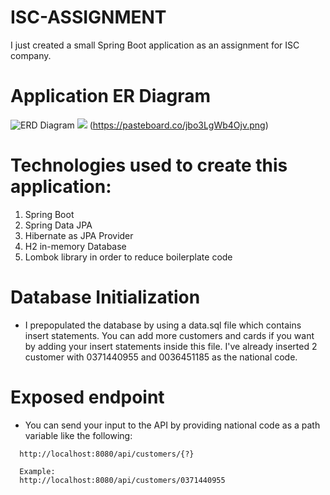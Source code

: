 # ISC-ASSIGNMENT
I just created a small Spring Boot application as an assignment for ISC company.

# Application ER Diagram
![ERD Diagram](https://pasteboard.co/jbo3LgWb4Ojv.png)
<img src="https://pasteboard.co/jbo3LgWb4Ojv.png" class="lg-img">
(https://pasteboard.co/jbo3LgWb4Ojv.png)


# Technologies used to create this application:
1. Spring Boot
2. Spring Data JPA
3. Hibernate as JPA Provider
4. H2 in-memory Database
5. Lombok library in order to reduce boilerplate code

# Database Initialization

* I prepopulated the database by using a data.sql file which contains insert statements. You can add more customers and cards if you want by adding your insert statements inside this file. I've already inserted 2 customer with 0371440955 and 0036451185 as the national code.


# Exposed endpoint
* You can send your input to the API by providing national code as a path variable like the following:

```
  http://localhost:8080/api/customers/{?}

  Example:
  http://localhost:8080/api/customers/0371440955
```

